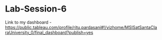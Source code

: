 # Lab-Session-6

Link to my dashboard - 
https://public.tableau.com/profile/ritu.pardasani#!/vizhome/MSISatSantaClaraUniversity_0/final_dashboard?publish=yes
